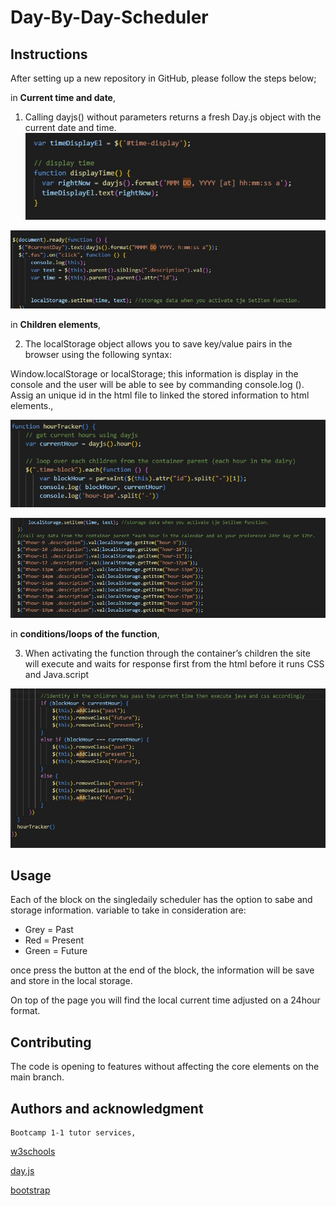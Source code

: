 # **Day-By-Day-Scheduler**



## Instructions
 
After setting up a new repository in GitHub, please follow the steps below;

in **Current time and date**,
1. Calling dayjs() without parameters returns a fresh Day.js object with the current date and time.
![current day variable](./assets/images/display%20time.jpg) 

![value fisplay and format](./assets/images/1.jpg) 


in **Children elements**,


2. The localStorage object allows you to save key/value pairs in the browser using the following syntax:

Window.localStorage or localStorage; this information is display in the console and the user will be able to see by commanding console.log (). Assig an unique id in the html file to linked the stored information to html elements.,


![container.children](./assets/images/loops.jpg) 


![Navigation elements added in the header linked to content](./assets/images/container.blocks.jpg) 


in **conditions/loops of the function**,

3. When activating the function through the container’s children the site will execute and waits for response first from the html before it runs CSS and Java.script

![Navigation elements added in the header linked to content](./assets/images/conditions.jpg) 


## Usage

Each of the block on the singledaily scheduler has the option to sabe and storage information. 
variable to take in consideration are:
- Grey = Past
- Red = Present
- Green = Future

once press the button at the end of the block, the information will be save and store in the local storage.

On top of the page you will find the local current time adjusted on a 24hour format.

## Contributing
The code is opening to features without affecting the core elements on the main branch. 

## Authors and acknowledgment
```
Bootcamp 1-1 tutor services, 

```
[w3schools](https://www.w3schools.com/jsref/prop_win_localstorage.asp)

[day.js](https://day.js.org/docs/en/parse/now)

[bootstrap](https://getbootstrap.com/)